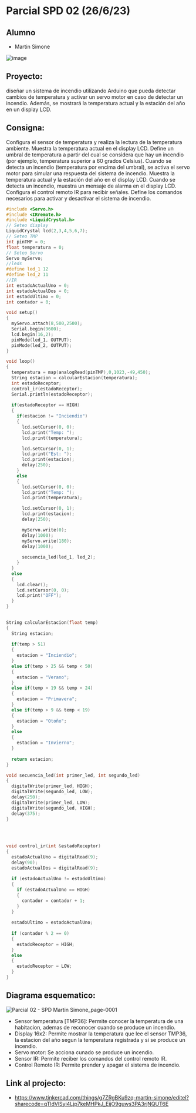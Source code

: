 # Parcial SPD 02 (26/6/23)
## Alumno
- Martin Simone

![image](https://github.com/Martiin542/parcial-02-SPD/assets/116306654/60d7574a-ef6f-4cd5-98ae-3e08108f2576)


## Proyecto: 
diseñar un sistema de incendio utilizando Arduino que pueda
detectar cambios de temperatura y activar un servo motor en caso de detectar un incendio.
Además, se mostrará la temperatura actual y la estación del año en un display LCD.

## Consigna:
Configura el sensor de temperatura y realiza la lectura de la temperatura ambiente.
Muestra la temperatura actual en el display LCD. Define un umbral de temperatura a partir del cual se considera que hay un incendio (por
ejemplo, temperatura superior a 60 grados Celsius).
Cuando se detecta un incendio (temperatura por encima del umbral), se activa el servo
motor para simular una respuesta del sistema de incendio. Muestra la temperatura actual y la estación del año en el display LCD.
Cuando se detecta un incendio, muestra un mensaje de alarma en el display LCD. Configura el control remoto IR para recibir señales.
Define los comandos necesarios para activar y desactivar el sistema de incendio.

~~~ C++
#include <Servo.h>
#include <IRremote.h>
#include <LiquidCrystal.h>
// Seteo display
LiquidCrystal lcd(2,3,4,5,6,7);
// Seteo TMP
int pinTMP = 0;
float temperatura = 0;
// Seteo Servo
Servo myServo;
//leds
#define led_1 12
#define led_2 11
//IR
int estadoActualUno = 0;
int estadoActualDos = 0;
int estadoUltimo = 0;
int contador = 0;

void setup()
{
  myServo.attach(8,500,2500);
  Serial.begin(9600);
  lcd.begin(16,2);
  pinMode(led_1, OUTPUT); 
  pinMode(led_2, OUTPUT);
}

void loop()
{
  temperatura = map(analogRead(pinTMP),0,1023,-49,450);
  String estacion = calcularEstacion(temperatura);
  int estadoReceptor;
  control_ir(estadoReceptor);
  Serial.println(estadoReceptor);
  
  if(estadoReceptor == HIGH)
  {
  	if(estacion != "Inciendio")
  	{
      lcd.setCursor(0, 0);
      lcd.print("Temp: ");
      lcd.print(temperatura);

      lcd.setCursor(0, 1);
      lcd.print("Est: ");
      lcd.print(estacion);
      delay(250);
  	}
  	else
  	{
      lcd.setCursor(0, 0);
      lcd.print("Temp: ");
      lcd.print(temperatura);

      lcd.setCursor(0, 1);
      lcd.print(estacion);
      delay(250);

      myServo.write(0); 
      delay(1000); 
      myServo.write(180); 
      delay(1000); 
    
      secuencia_led(led_1, led_2);
  	}
  }
  else
  {
    lcd.clear();
  	lcd.setCursor(0, 0);
    lcd.print("OFF");
  }
}
  

String calcularEstacion(float temp)
{
  String estacion;
  
  if(temp > 51)
  {
    estacion = "Inciendio";
  }
  else if(temp > 25 && temp < 50) 
  {
    estacion = "Verano";
  } 
  else if(temp > 19 && temp < 24) 
  {
    estacion = "Primavera";
  } 
  else if(temp > 9 && temp < 19) 
  {
    estacion = "Otoño";
  } 
  else 
  {
    estacion = "Invierno";
  }
  
  return estacion;
}

void secuencia_led(int primer_led, int segundo_led)
{ 
  digitalWrite(primer_led, HIGH); 
  digitalWrite(segundo_led, LOW); 
  delay(250); 
  digitalWrite(primer_led, LOW); 
  digitalWrite(segundo_led, HIGH); 
  delay(375); 
}

  
  
  
void control_ir(int &estadoReceptor)
{
  estadoActualUno = digitalRead(9);
  delay(90);
  estadoActualDos = digitalRead(9);
  
  if (estadoActualUno != estadoUltimo)
  {
    if (estadoActualUno == HIGH)
    {
      contador = contador + 1;
    }
  }
  
  estadoUltimo = estadoActualUno;
  
  if (contador % 2 == 0)
  {
    estadoReceptor = HIGH;
  }
  else
  {
    estadoReceptor = LOW;
  }
}
~~~

## Diagrama esquematico:
![Parcial 02 - SPD Martin Simone_page-0001](https://github.com/Martiin542/parcial-02-SPD/assets/116306654/dd9975bb-634a-47fa-be5d-e05f36adac4a)

* Sensor temperatura [TMP36]: Permite conocer la temperatura de una habitacion, ademas de reconocer cuando se produce un incendio.
* Display 16x2: Permite mostrar la temperatura que lee el sensor TMP36, la estacion del año segun la temperatura registrada y si se produce un incendio.
* Servo motor: Se acciona cunado se produce un incendio.
* Sensor IR: Permite reciber los comandos del control remoto IR.
* Control Remoto IR: Permite prender y apagar el sistema de incendio.

## Link al projecto:
* https://www.tinkercad.com/things/g7ZRgBKu9zq-martin-simone/editel?sharecode=qTldVlSyi4Ljp7keMHPkJ_EijO9guws3PA3rjNQUT6E
